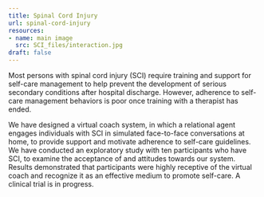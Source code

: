 ```yaml
---
title: Spinal Cord Injury
url: spinal-cord-injury
resources:
- name: main image
  src: SCI_files/interaction.jpg
draft: false
---
```


Most persons with spinal cord injury (SCI) require training and support for self-care management to help prevent the development of serious secondary conditions after hospital discharge. However, adherence to self-care management behaviors is poor once training with a therapist has ended.

We have designed a virtual coach system, in which a relational agent engages individuals with SCI in simulated face-to-face conversations at home,
	    to provide support and motivate adherence to self-care guidelines.
	    We have conducted an exploratory study with ten participants who have SCI, to examine the acceptance of and attitudes towards our system.
	    Results demonstrated that participants were highly receptive of the virtual coach and recognize it as an effective medium to promote self-care.
	    A clinical trial is in progress.

